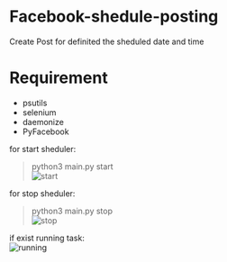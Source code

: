 # Facebook-shedule-posting
Create Post for definited the sheduled date and time  

# Requirement

- psutils
- selenium
- daemonize
- PyFacebook


for start sheduler:  
> python3 main.py start  
![start](https://www.cuby-hebergs.com/dl/images/github/Facebook-sheduler/start.png)

for stop sheduler:  
> python3 main.py stop  
![stop](https://www.cuby-hebergs.com/dl/images/github/Facebook-sheduler/stop.png)


if exist running task:  
![running](https://www.cuby-hebergs.com/dl/images/github/Facebook-sheduler/notified-start.png)
